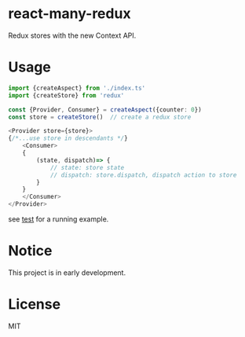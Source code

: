 # react-many-redux

Redux stores with the new Context API.

# Usage

```typescript jsx
import {createAspect} from './index.ts'
import {createStore} from 'redux'

const {Provider, Consumer} = createAspect({counter: 0})
const store = createStore()  // create a redux store

<Provider store={store}>
{/*...use store in descendants */}
    <Consumer>
    {
        (state, dispatch)=> {
            // state: store state
            // dispatch: store.dispatch, dispatch action to store
        }
    }
    </Consumer>
</Provider>
```

see [test](./src/createAspect.test.tsx) for a running example.

# Notice

This project is in early development.

# License 
MIT
